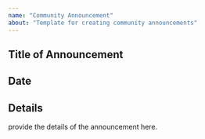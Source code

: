 ```yaml
---
name: "Community Announcement"
about: "Template for creating community announcements"
---
```


## Title of Announcement

## Date

## Details
provide the details of the announcement here.
